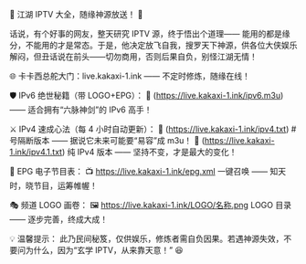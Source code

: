 🏮 江湖 IPTV 大全，随缘神源放送！ 🏮

话说，有个好事的网友，整天研究 IPTV 源，终于悟出个道理—— 能用的都是缘分，不能用的才是常态。于是，他决定放飞自我，搜罗天下神源，供各位大侠娱乐解闷，但丑话说在前头——切勿商用，否则后果自负，别怪江湖无情！

🌐 卡卡西总舵大门：live.kakaxi-1.ink —— 不定时修炼，随缘在线！

🛡️ IPv6 绝世秘籍（带 LOGO+EPG）：
📜 (https://live.kakaxi-1.ink/ipv6.m3u) —— 适合拥有“六脉神剑”的 IPv6 高手！

⚔️ IPv4 速成心法（每 4 小时自动更新）：
🔗 (https://live.kakaxi-1.ink/ipv4.txt) #号隔断版本 —— 据说它未来可能要“易容”成 m3u！
🔗 (https://live.kakaxi-1.ink/ipv4.1.txt) 纯 IPv4 版本 —— 坚持不变，才是最大的变化！

📅 EPG 电子节目表：
📺 https://live.kakaxi-1.ink/epg.xml 一键召唤 —— 知天时，晓节目，运筹帷幄！

🎭 频道 LOGO 画卷：
🖼️ https://live.kakaxi-1.ink/LOGO/名称.png   LOGO 目录 —— 逐步完善，终成大成！

💡 温馨提示：
此乃民间秘笈，仅供娱乐，修炼者需自负因果。若遇神源失效，不要问为什么，因为“玄学 IPTV，从来靠天意！” 😆
